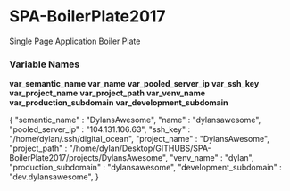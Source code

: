 # SPA-BoilerPlate2017
Single Page Application Boiler Plate 



### Variable Names
__var_semantic_name__
__var_name__
__var_pooled_server_ip__
__var_ssh_key__
__var_project_name__
__var_project_path__
__var_venv_name__
__var_production_subdomain__
__var_development_subdomain__


{
"semantic_name" : "DylansAwesome",
"name" : "dylansawesome",
"pooled_server_ip" : "104.131.106.63",
"ssh_key" : "/home/dylan/.ssh/digital_ocean",
"project_name" : "DylansAwesome",
"project_path" : "/home/dylan/Desktop/GITHUBS/SPA-BoilerPlate2017/projects/DylansAwesome",
"venv_name" : "dylan",
"production_subdomain" : "dylansawesome",
"development_subdomain" : "dev.dylansawesome",
}